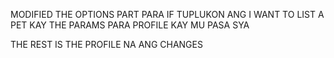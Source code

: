 MODIFIED THE OPTIONS PART PARA IF TUPLUKON ANG I WANT TO LIST A PET KAY THE PARAMS PARA PROFILE KAY MU PASA SYA 

THE REST IS THE PROFILE NA  ANG CHANGES

